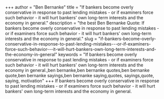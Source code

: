 +++
author = "Ben Bernanke"
title = "If bankers become overly conservative in response to past lending mistakes - or if examiners force such behavior - it will hurt bankers' own long-term interests and the economy in general."
description = "the best Ben Bernanke Quote: If bankers become overly conservative in response to past lending mistakes - or if examiners force such behavior - it will hurt bankers' own long-term interests and the economy in general."
slug = "if-bankers-become-overly-conservative-in-response-to-past-lending-mistakes---or-if-examiners-force-such-behavior---it-will-hurt-bankers-own-long-term-interests-and-the-economy-in-general"
keywords = "If bankers become overly conservative in response to past lending mistakes - or if examiners force such behavior - it will hurt bankers' own long-term interests and the economy in general.,ben bernanke,ben bernanke quotes,ben bernanke quote,ben bernanke sayings,ben bernanke saying,quotes, sayings,quote, saying, motivation"
+++
If bankers become overly conservative in response to past lending mistakes - or if examiners force such behavior - it will hurt bankers' own long-term interests and the economy in general.
